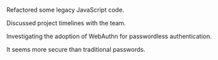 Refactored some legacy JavaScript code.

Discussed project timelines with the team.

Investigating the adoption of WebAuthn for passwordless authentication.

It seems more secure than traditional passwords.